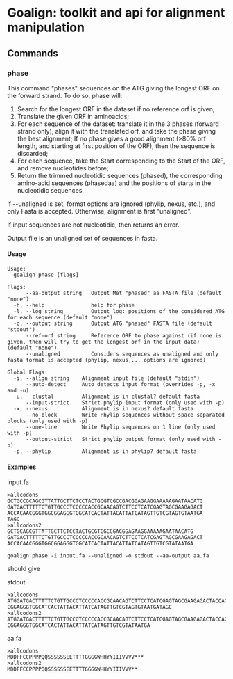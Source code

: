 # Goalign: toolkit and api for alignment manipulation

## Commands

### phase
This command "phases" sequences on the ATG giving the longest ORF on the forward strand. To do so, phase will:

1. Search for the longest ORF in the dataset if no reference orf is given;
1. Translate the given ORF in aminoacids;
2. For each sequence of the dataset: translate it in the 3 phases (forward strand only),
   align it with the translated orf, and take the phase giving the best alignment; If no phase
   gives a good alignment (>80% orf length, and starting at first position of the ORF), then
   the sequence is discarded;
3. For each sequence, take the Start corresponding to the Start of the ORF, and remove
   nucleotides before;
4. Return the trimmed nucleotidic sequences (phased), the corresponding amino-acid sequences (phasedaa)
   and the positions of starts in the nucleotidic sequences.


if --unaligned is set, format options are ignored (phylip, nexus, etc.), and
only Fasta is accepted. Otherwise, alignment is first "unaligned".

If input sequences are not nucleotidic, then returns an error.

Output file is an unaligned set of sequences in fasta.

#### Usage
```
Usage:
  goalign phase [flags]

Flags:
      --aa-output string   Output Met "phased" aa FASTA file (default "none")
  -h, --help               help for phase
  -l, --log string         Output log: positions of the considered ATG for each sequence (default "none")
  -o, --output string      Output ATG "phased" FASTA file (default "stdout")
      --ref-orf string     Reference ORF to phase against (if none is given, then will try to get the longest orf in the input data) (default "none")
      --unaligned          Considers sequences as unaligned and only fasta format is accepted (phylip, nexus,... options are ignored)

Global Flags:
  -i, --align string    Alignment input file (default "stdin")
      --auto-detect     Auto detects input format (overrides -p, -x and -u)
  -u, --clustal         Alignment is in clustal? default fasta
      --input-strict    Strict phylip input format (only used with -p)
  -x, --nexus           Alignment is in nexus? default fasta
      --no-block        Write Phylip sequences without space separated blocks (only used with -p)
      --one-line        Write Phylip sequences on 1 line (only used with -p)
      --output-strict   Strict phylip output format (only used with -p)
  -p, --phylip          Alignment is in phylip? default fasta
```

#### Examples

input.fa

```
>allcodons
GCTGCCGCAGCGTTATTGCTTCTCCTACTGCGTCGCCGACGGAGAAGGAAAAAGAATAACATG
GATGACTTTTTCTGTTGCCCTCCCCCACCGCAACAGTCTTCCTCATCGAGTAGCGAAGAGACT
ACCACAACGGGTGGCGGAGGGTGGCATCACTATTACATTATCATAGTTGTCGTAGTGTAATGA
TAGC
>allcodons2
GCTGCAGCGTTATTGCTTCTCCTACTGCGTCGCCGACGGAGAAGGAAAAAGAATAACATG
GATGACTTTTTCTGTTGCCCTCCCCCACCGCAACAGTCTTCCTCATCGAGTAGCGAAGAGACT
ACCACAACGGGTGGCGGAGGGTGGCATCACTATTACATTATCATAGTTGTCGTATAATGA
```

```
goalign phase -i input.fa --unaligned -o stdout --aa-output aa.fa

```

should give

stdout
```
>allcodons
ATGGATGACTTTTTCTGTTGCCCTCCCCCACCGCAACAGTCTTCCTCATCGAGTAGCGAAGAGACTACCACAACGGGTGG
CGGAGGGTGGCATCACTATTACATTATCATAGTTGTCGTAGTGTAATGATAGC
>allcodons2
ATGGATGACTTTTTCTGTTGCCCTCCCCCACCGCAACAGTCTTCCTCATCGAGTAGCGAAGAGACTACCACAACGGGTGG
CGGAGGGTGGCATCACTATTACATTATCATAGTTGTCGTATAATGA
```

aa.fa
```
>allcodons
MDDFFCCPPPPQQSSSSSSEETTTTGGGGWHHYYIIIVVVV***
>allcodons2
MDDFFCCPPPPQQSSSSSSEETTTTGGGGWHHYYIIIVVV**
```
